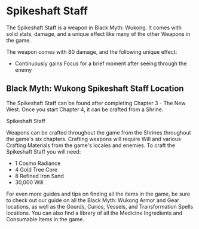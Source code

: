 # Spikeshaft Staff

The Spikeshaft Staff is a weapon in Black Myth: Wukong. It comes with solid stats, damage, and a unique effect like many of the other Weapons in the game. 

The weapon comes with 80 damage, and the following unique effect: 

  * Continuously gains Focus for a brief moment after seeing through the enemy

## Black Myth: Wukong Spikeshaft Staff Location

The Spikeshaft Staff can be found after completing Chapter 3 - The New West. Once you start Chapter 4, it can be crafted from a Shrine. 

Spikeshaft Staff

Weapons can be crafted throughout the game from the Shrines throughout the game's six chapters. Crafting weapons will require Will and various Crafting Materials from the game's locales and enemies. To craft the Spikeshaft Staff you will need: 

  * 1 Cosmo Radiance
  * 4 Gold Tree Core
  * 8 Refined Iron Sand
  * 30,000 Will

For even more guides and tips on finding all the items in the game, be sure to check out our guide on all the Black Myth: Wukong Armor and Gear locations, as well as the Gourds, Curios, Vessels, and Transformation Spells locations. You can also find a library of all the Medicine Ingredients and Consumable Items in the game.